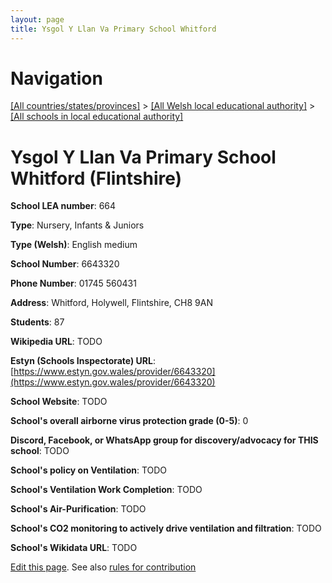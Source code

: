 ```yaml
---
layout: page
title: Ysgol Y Llan Va Primary School Whitford
---
```

# Navigation

[[All countries/states/provinces]](../../..) > [[All Welsh local educational authority]](../..) > [[All schools in local educational authority]](..)

# Ysgol Y Llan Va Primary School Whitford (Flintshire)

**School LEA number**: 664

**Type**: Nursery, Infants & Juniors

**Type (Welsh)**: English medium

**School Number**: 6643320

**Phone Number**: 01745 560431

**Address**: Whitford, Holywell, Flintshire, CH8 9AN

**Students**: 87

**Wikipedia URL**: TODO

**Estyn (Schools Inspectorate) URL**: [https://www.estyn.gov.wales/provider/6643320](https://www.estyn.gov.wales/provider/6643320)

**School Website**: TODO

**School's overall airborne virus protection grade (0-5)**: 0

**Discord, Facebook, or WhatsApp group for discovery/advocacy for THIS school**: TODO

**School's policy on Ventilation**: TODO

**School's Ventilation Work Completion**: TODO

**School's Air-Purification**: TODO

**School's CO2 monitoring to actively drive ventilation and filtration**: TODO

**School's Wikidata URL**: TODO




[Edit this page](https://github.com/ventilate-schools/Wales/edit/prif/./Flintshire/Ysgol_Y_Llan_Va_Primary_School_Whitford.md). See also [rules for contribution](../../../contribution-rules/)